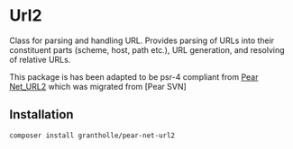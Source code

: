 # Url2

Class for parsing and handling URL. Provides parsing of URLs into their constituent parts (scheme, host, path etc.),
URL generation, and resolving of relative URLs.

This package is has been adapted to be psr-4 compliant from [Pear Net_URL2](https://github.com/pear/Net_URL2) which was migrated from [Pear SVN]

## Installation

```bash
composer install grantholle/pear-net-url2
```

